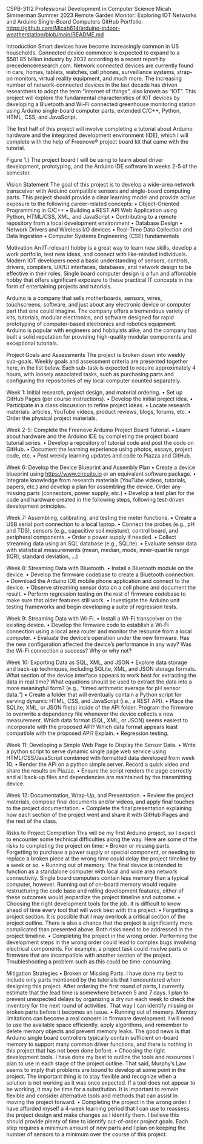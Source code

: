 CSPB-3112 Professional Development in Computer Science
Micah Simmerman
Summer 2023
Remote Garden Monitor: Exploring IOT Networks and Arduino Single-Board Computers
GitHub Portfolio: https://github.com/Micah614/arduino-indoor-weatherstation/blob/main/README.md


Introduction
Smart devices have become increasingly common in US households. Connected device commerce is expected to expand to a $581.85 billion industry by 2032 according to a recent report by precedenceresearch.com. Network connected devices are currently found in cars, homes, tablets, watches, cell phones, surveillance systems, strap-on monitors, virtual reality equipment, and much more. The increasing number of network-connected devices in the last decade has driven researchers to adopt the term “internet of things”, also known as “IOT”. This project will explore the fundamental characteristics of IOT devices by developing a Bluetooth and Wi-Fi connected greenhouse monitoring station using Arduino single-board computer parts, extended C/C++, Python, HTML, CSS, and JavaScript. 

The first half of this project will involve completing a tutorial about Arduino hardware and the integrated development environment (IDE), which I will complete with the help of Freenove® project board kit that came with the tutorial.

 
Figure 1.) The project board I will be using to learn about driver development, prototyping, and the Arduino IDE software in weeks 2-5 of the semester.

Vision Statement
The goal of this project is to develop a wide-area network transceiver with Arduino compatible sensors and single-board computing parts. This project should provide a clear learning model and provide active exposure to the following career-related concepts:
•	Object-Oriented Programming in C/C++
•	Building a REST API Web Application using Python, HTML/CSS, XML, and JavaScript
•	Contributing to a remote repository from a local development environment
•	Database Design
•	Network Drivers and Wireless I/O devices
•	Real-Time Data Collection and Data Ingestion
•	Computer Systems Engineering (CSE) fundamentals

Motivation
An IT-relevant hobby is a great way to learn new skills, develop a work portfolio, test new ideas, and connect with like-minded individuals. Modern IOT developers need a basic understanding of sensors, controls, drivers, compilers, UX/UI interfaces, databases, and network design to be effective in their roles. Single board computer design is a fun and affordable hobby that offers significant exposure to these practical IT concepts in the form of entertaining projects and tutorials.

Arduino is a company that sells motherboards, sensors, wires, touchscreens, software, and just about any electronic device or computer part that one could imagine. The company offers a tremendous variety of kits, tutorials, modular electronics, and software designed for rapid prototyping of computer-based electronics and robotics equipment. Arduino is popular with engineers and hobbyists alike, and the company has built a solid reputation for providing high-quality modular components and exceptional tutorials. 

Project Goals and Assessments
The project is broken down into weekly sub-goals. Weekly goals and assessment criteria are presented together here, in the list below. Each sub-task is expected to require approximately 4 hours, with loosely associated tasks, such as purchasing parts and configuring the repositories of my local computer counted separately. 

Week 1: Initial research, project design, and material ordering.
•	Set up GitHub Pages (per course instructions). 
•	Develop the initial project idea.
•	Participate in a class discussion to refine project ideas.
•	Locate research materials: articles, YouTube videos, product reviews, blogs, forums, etc.
•	Order the physical project materials.

Week 2-5: Complete the Freenove Arduino Project Board Tutorial.
•	Learn about hardware and the Arduino IDE by completing the project board tutorial series.
•	Develop a repository of tutorial code and post the code on GitHub. 
•	Document the learning experience using photos, essays, project code, etc.
•	Post weekly learning updates and code to Piazza and GitHub.

Week 6: Develop the Device Blueprint and Assembly Plan
•	Create a device blueprint using https://www.circuito.io or an equivalent software package. 
•	Integrate knowledge from research materials (YouTube videos, tutorials, papers, etc.) and develop a plan for assembling the device. Order any missing parts (connectors, power supply, etc.)
•	Develop a test plan for the code and hardware created in the following steps, following test-driven development principles.

Week 7: Assembling, calibrating, and testing the meter functions.
•	Create a USB serial port connection to a local laptop.
•	Connect the probes (e.g., pH and TDS), sensors (e.g., capacitive soil moisture), control board, and peripheral components.
•	Order a power supply if needed.
•	Collect streaming data using an SQL database (e.g., SQLite). 
•	Evaluate sensor data with statistical measurements (mean, median, mode, inner-quartile range (IQR), standard deviation, …)

Week 8: Streaming Data with Bluetooth.
•	Install a Bluetooth module on the device. 
•	Develop the firmware codebase to create a Bluetooth connection.
•	Download the Arduino IDE mobile phone application and connect to the device.
•	Observe streaming sensor data on a cell phone and document the result. 
•	Perform regression testing on the rest of firmware codebase to make sure that older features still work.
•	Investigate the Arduino unit testing frameworks and begin developing a suite of regression tests.

Week 9: Streaming Data with Wi-Fi.
•	Install a Wi-Fi transceiver on the existing device. 
•	Develop the firmware code to establish a Wi-Fi connection using a local area router and monitor the resource from a local computer.
•	Evaluate the device’s operation under the new firmware. Has the new configuration affected the device’s performance in any way? Was the Wi-Fi connection a success? Why or why not?

Week 10: Exporting Data as SQL, XML, and JSON
•	Explore data storage and back-up techniques, including SQLite, XML, and JSON storage formats. What section of the device interface appears to work best for extracting the data in real time? What equations should be used to extract the data into a more meaningful form? (e.g., “timed arithmetic average for pH sensor data.”)
•	Create a folder that will eventually contain a Python script for serving dynamic HTML, CSS, and JavaScript (i.e., a REST API). 
•	Place the SQLite, XML, or JSON file(s) inside of the API folder. Program the firmware to overwrite a dependency file whenever the device collects a new measurement. Which data format (SQL, XML, or JSON) seems easiest to incorporate with the proposed API? Which data format appears least compatible with the proposed API? Explain.
•	Regression testing.

Week 11: Developing a Simple Web Page to Display the Sensor Data.
•	Write a python script to serve dynamic single page web service using HTML/CSS/JavaScript combined with formatted data developed from week 10.
•	Render the API on a python simple server. Record a quick video and share the results on Piazza. 
•	Ensure the script renders the page correctly and all back-up files and dependencies are maintained by the transmitting device.

Week 12: Documentation, Wrap-Up, and Presentation.
•	Review the project materials, compose final documents and/or videos, and apply final touches to the project documentation.
•	Complete the final presentation explaining how each section of the project went and share it with GitHub Pages and the rest of the class.

Risks to Project Completion
This will be my first Arduino project, so I expect to encounter some technical difficulties along the way. Here are some of the risks to completing the project on time:
•	Broken or missing parts. Forgetting to purchase a power supply or special component, or needing to replace a broken piece at the wrong time could delay the project timeline by a week or so.
•	Running out of memory. The final device is intended to function as a standalone computer with local and wide area network connectivity. Single board computers contain less memory than a typical computer, however. Running out of on-board memory would require restructuring the code base and rolling development features, either of these outcomes would jeopardize the project timeline and outcome.
•	Choosing the right development tools for the job. It is difficult to know ahead of time every tool that will work best with this project.
•	Forgetting a project section. It is possible that I may overlook a critical section of the project outline. There is also a chance that the project is significantly more complicated than presented above. Both risks need to be addressed in the project timeline.
•	Completing the project in the wrong order. Performing the development steps in the wrong order could lead to complex bugs involving electrical components. For example, a project task could involve parts or firmware that are incompatible with another section of the project. Troubleshooting a problem such as this could be time-consuming.

Mitigation Strategies
•	Broken or Missing Parts. I have done my best to include only parts mentioned by the tutorials that I encountered when designing this project. After ordering the first round of parts, I currently estimate that the lead time is somewhere between 5 and 7 days. I plan to prevent unexpected delays by organizing a dry run each week to check the inventory for the next round of activities. That way I can identify missing or broken parts before it becomes an issue. 
•	Running out of memory. Memory limitations can become a real concern in firmware development. I will need to use the available space efficiently, apply algorithms, and remember to delete memory objects and prevent memory leaks. The good news is that Arduino single board controllers typically contain sufficient on-board memory to support many common driver functions, and there is nothing in this project that has not been done before.
•	Choosing the right development tools. I have done my best to outline the tools and resources I plan to use in each stage of the project outline. That said, Murphy’s Law seems to imply that problems are bound to develop at some point in the project. The important thing is to stay flexible and recognize when a solution is not working as it was once expected. If a tool does not appear to be working, it may be time for a substitution. It is important to remain flexible and consider alternative tools and methods that can assist in moving the project forward.
•	Completing the project in the wrong order. I have afforded myself a 4-week learning period that I can use to reassess the project design and make changes as I identify them. I believe this should provide plenty of time to identify out-of-order project goals. Each step requires a minimum amount of new parts and I plan on keeping the number of sensors to a minimum over the course of this project. 
